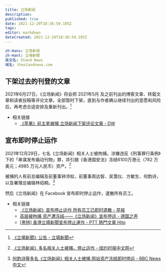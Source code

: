 ```yaml
---
title: 立场新闻
description:
published: true
date: 2021-12-29T18:36:59.105Z
tags:
editor: markdown
dateCreated: 2021-12-29T18:36:59.105Z
---
```


```YAML
zh-Hans: 立场新闻
zh-Hant: 立場新聞
英文名: Stand News
域名: thestandnews.com
```

## 下架过去的刊登的文章

2021年6月27日，《立场新闻》将会把 2021年5月 及之前刊出的博客文章、转载文章和读者投稿等评论文章，全部暂时下架，直到与作者确认继续刊出的意愿和风险后，再考虑合适安排及重新刊出。[^inf_ttn]

[^inf_ttn]: [《立場新聞》公告 - 立場新聞](https://web.archive.org/web/20210627215454/https://beta.thestandnews.com/media/立場新聞-公告)

+ 相关链接
    + [《苹果》前主笔被捕 立场新闻下架评论文章 - DW](https://web.archive.org/web/20210805173351/https://www.dw.com/zh/苹果前主笔被捕-立场新闻下架评论文章/a-58070480)

## 宣布即时停止运作

2021年12月29日，七名《立场新闻》相关人士被拘捕，涉嫌违反《刑事罪行条例》下的「串谋发布煽动刊物」罪，并引据《香港国安法》冻结6100万港元（782 万美元；4985 万元人民币）资产。[^hksna]

[^hksna]: [《立场新闻》多名相关人士被捕，停止运作 - 纽约时报中文网](https://web.archive.org/web/20211229115959/https://cn.nytimes.com/china/20211229/hong-kong-stand-news-arrest/)

被捕的人有前总编辑及前董事钟沛权，前董事周达智、吴霭仪、方敏生、何韵诗，以及署理总编辑林绍桐。[^hnbwc]

[^hnbwc]: [何韵诗等多名《立场新闻》相关人士被捕 网站资产冻结即时停运 - BBC News 中文](https://web.archive.org/web/20211229105814/https://www.bbc.com/zhongwen/simp/chinese-news-59814730)

然后《立场新闻》在 Facebook 宣布即时停止运作，遣散所有员工。

+ 相关链接
    + [《立场新闻》宣布停止运作 所有员工已即时遣散 - 早报](https://www.zaobao.com.sg/realtime/china/story20211229-1227689)
    + [高层被拘捕 资产遭冻结——《立场新闻》宣布停运 - 德国之声](https://web.archive.org/web/20211229122129/https://www.dw.com/zh/高层被拘捕-资产遭冻结立场新闻宣布停运/a-60282574)
    + [[黑特] 香港立場新聞宣布停止運作 - PTT 熱門文章 Hito](https://web.archive.org/web/20211229125031/https://ptthito.com/hatepolitics/m-1640767122-a-016/)
